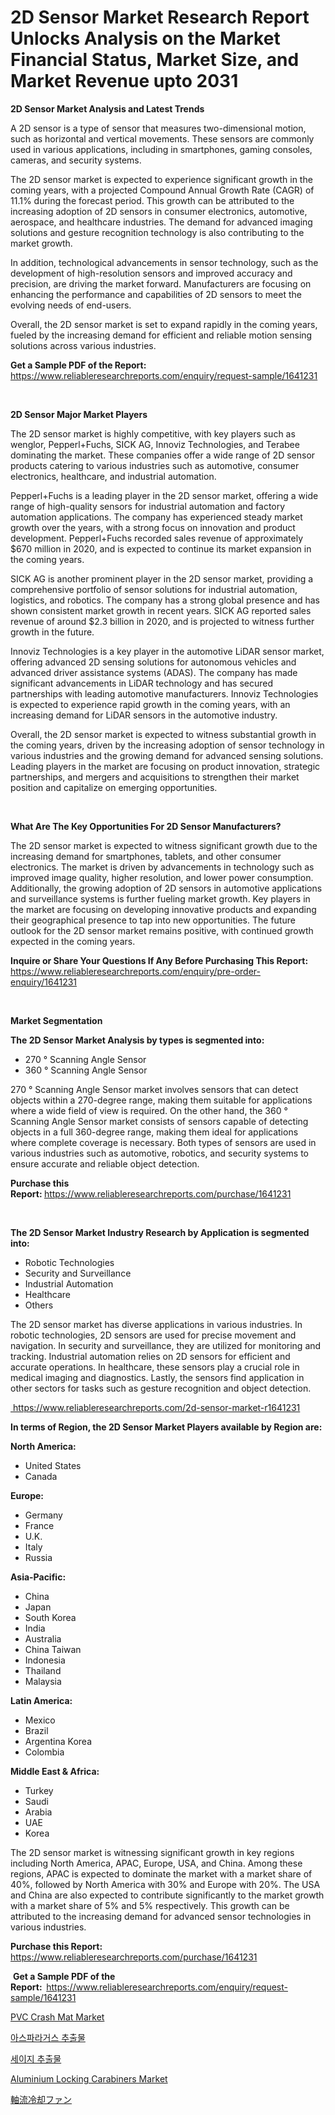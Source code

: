 <p><h1>2D Sensor Market Research Report Unlocks Analysis on the Market Financial Status, Market Size, and Market Revenue upto 2031</h1></p><p><strong>2D Sensor Market Analysis and Latest Trends</strong></p>
<p><p>A 2D sensor is a type of sensor that measures two-dimensional motion, such as horizontal and vertical movements. These sensors are commonly used in various applications, including in smartphones, gaming consoles, cameras, and security systems.</p><p>The 2D sensor market is expected to experience significant growth in the coming years, with a projected Compound Annual Growth Rate (CAGR) of 11.1% during the forecast period. This growth can be attributed to the increasing adoption of 2D sensors in consumer electronics, automotive, aerospace, and healthcare industries. The demand for advanced imaging solutions and gesture recognition technology is also contributing to the market growth.</p><p>In addition, technological advancements in sensor technology, such as the development of high-resolution sensors and improved accuracy and precision, are driving the market forward. Manufacturers are focusing on enhancing the performance and capabilities of 2D sensors to meet the evolving needs of end-users.</p><p>Overall, the 2D sensor market is set to expand rapidly in the coming years, fueled by the increasing demand for efficient and reliable motion sensing solutions across various industries.</p></p>
<p><strong>Get a Sample PDF of the Report:&nbsp;</strong> <a href="https://www.reliableresearchreports.com/enquiry/request-sample/1641231">https://www.reliableresearchreports.com/enquiry/request-sample/1641231</a></p>
<p>&nbsp;</p>
<p><strong>2D Sensor Major Market Players</strong></p>
<p><p>The 2D sensor market is highly competitive, with key players such as wenglor, Pepperl+Fuchs, SICK AG, Innoviz Technologies, and Terabee dominating the market. These companies offer a wide range of 2D sensor products catering to various industries such as automotive, consumer electronics, healthcare, and industrial automation.</p><p>Pepperl+Fuchs is a leading player in the 2D sensor market, offering a wide range of high-quality sensors for industrial automation and factory automation applications. The company has experienced steady market growth over the years, with a strong focus on innovation and product development. Pepperl+Fuchs recorded sales revenue of approximately $670 million in 2020, and is expected to continue its market expansion in the coming years.</p><p>SICK AG is another prominent player in the 2D sensor market, providing a comprehensive portfolio of sensor solutions for industrial automation, logistics, and robotics. The company has a strong global presence and has shown consistent market growth in recent years. SICK AG reported sales revenue of around $2.3 billion in 2020, and is projected to witness further growth in the future.</p><p>Innoviz Technologies is a key player in the automotive LiDAR sensor market, offering advanced 2D sensing solutions for autonomous vehicles and advanced driver assistance systems (ADAS). The company has made significant advancements in LiDAR technology and has secured partnerships with leading automotive manufacturers. Innoviz Technologies is expected to experience rapid growth in the coming years, with an increasing demand for LiDAR sensors in the automotive industry.</p><p>Overall, the 2D sensor market is expected to witness substantial growth in the coming years, driven by the increasing adoption of sensor technology in various industries and the growing demand for advanced sensing solutions. Leading players in the market are focusing on product innovation, strategic partnerships, and mergers and acquisitions to strengthen their market position and capitalize on emerging opportunities.</p></p>
<p>&nbsp;</p>
<p><strong>What Are The Key Opportunities For 2D Sensor Manufacturers?</strong></p>
<p><p>The 2D sensor market is expected to witness significant growth due to the increasing demand for smartphones, tablets, and other consumer electronics. The market is driven by advancements in technology such as improved image quality, higher resolution, and lower power consumption. Additionally, the growing adoption of 2D sensors in automotive applications and surveillance systems is further fueling market growth. Key players in the market are focusing on developing innovative products and expanding their geographical presence to tap into new opportunities. The future outlook for the 2D sensor market remains positive, with continued growth expected in the coming years.</p></p>
<p><strong>Inquire or Share Your Questions If Any Before Purchasing This Report:</strong> <a href="https://www.reliableresearchreports.com/enquiry/pre-order-enquiry/1641231">https://www.reliableresearchreports.com/enquiry/pre-order-enquiry/1641231</a></p>
<p>&nbsp;</p>
<p><strong>Market Segmentation</strong></p>
<p><strong>The 2D Sensor Market Analysis by types is segmented into:</strong></p>
<p><ul><li>270 ° Scanning Angle Sensor</li><li>360 ° Scanning Angle Sensor</li></ul></p>
<p><p>270 ° Scanning Angle Sensor market involves sensors that can detect objects within a 270-degree range, making them suitable for applications where a wide field of view is required. On the other hand, the 360 ° Scanning Angle Sensor market consists of sensors capable of detecting objects in a full 360-degree range, making them ideal for applications where complete coverage is necessary. Both types of sensors are used in various industries such as automotive, robotics, and security systems to ensure accurate and reliable object detection.</p></p>
<p><strong>Purchase this Report:&nbsp;</strong><a href="https://www.reliableresearchreports.com/purchase/1641231">https://www.reliableresearchreports.com/purchase/1641231</a></p>
<p>&nbsp;</p>
<p><strong>The 2D Sensor Market Industry Research by Application is segmented into:</strong></p>
<p><ul><li>Robotic Technologies</li><li>Security and Surveillance</li><li>Industrial Automation</li><li>Healthcare</li><li>Others</li></ul></p>
<p><p>The 2D sensor market has diverse applications in various industries. In robotic technologies, 2D sensors are used for precise movement and navigation. In security and surveillance, they are utilized for monitoring and tracking. Industrial automation relies on 2D sensors for efficient and accurate operations. In healthcare, these sensors play a crucial role in medical imaging and diagnostics. Lastly, the sensors find application in other sectors for tasks such as gesture recognition and object detection.</p></p>
<p><a href="https://www.reliableresearchreports.com/2d-sensor-market-r1641231">&nbsp;https://www.reliableresearchreports.com/2d-sensor-market-r1641231</a></p>
<p><strong>In terms of Region, the 2D Sensor Market Players available by Region are:</strong></p>
<p>
    <p> <strong> North America: </strong>
        <ul>
            <li>United States</li>
            <li>Canada</li>
        </ul>
        </p> 
    <p> <strong> Europe: </strong>
        <ul>
            <li>Germany</li>
            <li>France</li>
            <li>U.K.</li>
            <li>Italy</li>
            <li>Russia</li>
        </ul>
        </p> 
    <p> <strong> Asia-Pacific: </strong>
        <ul>
            <li>China</li>
            <li>Japan</li>
            <li>South Korea</li>
            <li>India</li>
            <li>Australia</li>
            <li>China Taiwan</li>
            <li>Indonesia</li>
            <li>Thailand</li>
            <li>Malaysia</li>
        </ul>
        </p> 
    <p> <strong> Latin America: </strong>
        <ul>
            <li>Mexico</li>
            <li>Brazil</li>
            <li>Argentina Korea</li>
            <li>Colombia</li>
        </ul>
        </p> 
    <p> <strong> Middle East & Africa: </strong>
        <ul>
            <li>Turkey</li>
            <li>Saudi</li>
            <li>Arabia</li>
            <li>UAE</li>
            <li>Korea</li>
        </ul>
    </p>
    </p>
<p><p>The 2D sensor market is witnessing significant growth in key regions including North America, APAC, Europe, USA, and China. Among these regions, APAC is expected to dominate the market with a market share of 40%, followed by North America with 30% and Europe with 20%. The USA and China are also expected to contribute significantly to the market growth with a market share of 5% and 5% respectively. This growth can be attributed to the increasing demand for advanced sensor technologies in various industries.</p></p>
<p><strong>Purchase this Report: </strong><a href="https://www.reliableresearchreports.com/purchase/1641231">https://www.reliableresearchreports.com/purchase/1641231</a></p>
<p>&nbsp;<strong>Get a Sample PDF of the Report:&nbsp;&nbsp;</strong><a href="https://www.reliableresearchreports.com/enquiry/request-sample/1641231">https://www.reliableresearchreports.com/enquiry/request-sample/1641231</a></p>
<p><strong></strong></p>
<p><p><a href="https://github.com/sifatuddin25/Market-Research-Report-List-1/blob/main/pvc-crash-mat-market.md">PVC Crash Mat Market</a></p><p><a href="https://github.com/JosefaRice/Market-Research-Report-List-1/blob/main/1826436156505.md">아스파라거스 추출물</a></p><p><a href="https://github.com/xvz497517413/Market-Research-Report-List-2/blob/main/1888055156506.md">세이지 추출물</a></p><p><a href="https://github.com/wrwgzwbr35/Market-Research-Report-List-1/blob/main/aluminium-locking-carabiners-market.md">Aluminium Locking Carabiners Market</a></p><p><a href="https://github.com/BoydYundt1/Market-Research-Report-List-1/blob/main/1741883147376.md">軸流冷却ファン</a></p></p>